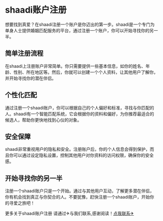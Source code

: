 # shaadi账户注册

想要找到真爱？在shaadi注册一个账户是你迈出的第一步。shaadi是一个专门为单身人士提供婚姻匹配服务的平台，通过注册一个账户，你可以开始寻找你的另一半。

## 简单注册流程
在shaadi上注册账户非常简单。你只需要提供一些基本信息，如你的姓名、年龄、性别、所在地区等。然后，你就可以创建一个个人资料，让其他用户了解你，并开始寻找你的潜在伴侣。

## 个性化匹配
通过注册一个shaadi账户，你可以根据自己的个人偏好和标准，寻找与你匹配的人。shaadi有一个智能匹配系统，它会根据你的资料和偏好，为你推荐最适合的候选人，帮助你更快地找到心仪的对象。

## 安全保障
shaadi非常重视用户的隐私和安全。注册账户后，你的个人信息会得到保护，而且你可以通过设定隐私设置，控制其他用户对你资料的访问权限，确保你的安全感。

## 开始寻找你的另一半
注册一个shaadi账户只是一个开始。通过与其他用户互动，了解更多潜在伴侣，你有机会找到真正与你契合的人。不要犹豫，赶快注册一个shaadi账户，开始你的寻爱之旅吧！

更多关于shaadi账户注册 请通过✈与我们联系,感谢阅读！[点我联系✈](https://ai.G208.com)